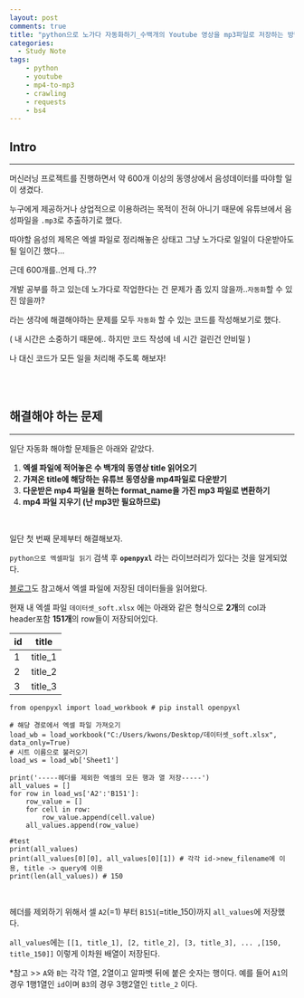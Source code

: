 ```yaml
---
layout: post
comments: true
title: "python으로 노가다 자동화하기_수백개의 Youtube 영상을 mp3파일로 저장하는 방법"
categories:
  - Study Note
tags:
    - python
    - youtube
    - mp4-to-mp3
    - crawling
    - requests
    - bs4
---
```


## Intro
---
머신러닝 프로젝트를 진행하면서 약 600개 이상의 동영상에서 음성데이터를 따야할 일이 생겼다.

누구에게 제공하거나 상업적으로 이용하려는 목적이 전혀 아니기 때문에 유튜브에서 음성파일을 `.mp3`로 추출하기로 했다.

따야할 음성의 제목은 엑셀 파일로 정리해놓은 상태고 그냥 노가다로 일일이 다운받아도 될 일이긴 했다...

근데 600개를..언제 다..??

개발 공부를 하고 있는데 노가다로 작업한다는 건 문제가 좀 있지 않을까..`자동화`할 수 있진 않을까?

라는 생각에 해결해야하는 문제를 모두 `자동화` 할 수 있는 코드를 작성해보기로 했다. 

( 내 시간은 소중하기 때문에.. 하지만 코드 작성에 네 시간 걸린건 안비밀 )

나 대신 코드가 모든 일을 처리해 주도록 해보자!

<br>

<br>

## 해결해야 하는 문제
---

일단 자동화 해야할 문제들은 아래와 같았다.

1. **엑셀 파일에 적어놓은 수 백개의 동영상 title 읽어오기**
2. **가져온 title에 해당하는 유튜브 동영상을 mp4파일로  다운받기**
3. **다운받은 mp4 파일을 원하는 format_name을 가진 mp3 파일로 변환하기**
4. **mp4 파일 지우기 (난 mp3만 필요하므로)**

<br>

일단 첫 번째 문제부터 해결해보자.

`python으로 엑셀파일 읽기` 검색 후 **`openpyxl`** 라는 라이브러리가 있다는 것을 알게되었다.

<a href="">블로그</a>도 참고해서 엑셀 파일에 저장된 데이터들을 읽어왔다.

현재 내 엑셀 파일 `데이터셋_soft.xlsx` 에는 아래와 같은 형식으로 **2개**의 col과 header포함 **151개**의 row들이 저장되어있다.

| id | title   |
|----|---------|
| 1  | title_1 |
| 2  | title_2 |
| 3  | title_3 |

```
from openpyxl import load_workbook # pip install openpyxl

# 해당 경로에서 엑셀 파일 가져오기
load_wb = load_workbook("C:/Users/kwons/Desktop/데이터셋_soft.xlsx", data_only=True)
# 시트 이름으로 불러오기
load_ws = load_wb['Sheet1']

print('-----헤더를 제외한 엑셀의 모든 행과 열 저장-----')
all_values = []
for row in load_ws['A2':'B151']:
    row_value = []
    for cell in row:
        row_value.append(cell.value)
    all_values.append(row_value)

#test
print(all_values)
print(all_values[0][0], all_values[0][1]) # 각각 id->new_filename에 이용, title -> query에 이용
print(len(all_values)) # 150

```

<br>

헤더를 제외하기 위해서 셀 `A2`(=1) 부터 `B151`(=title_150)까지 `all_values`에 저장했다.

`all_values`에는 `[[1, title_1], [2, title_2], [3, title_3], ... ,[150, title_150]]` 이렇게 이차원 배열이 저장된다.

*참고 >> `A`와 `B`는 각각 1열, 2열이고 알파벳 뒤에 붙은 숫자는 행이다. 예를 들어 `A1`의 경우 1행1열인 `id`이며 `B3`의 경우 3행2열인 `title_2` 이다.

